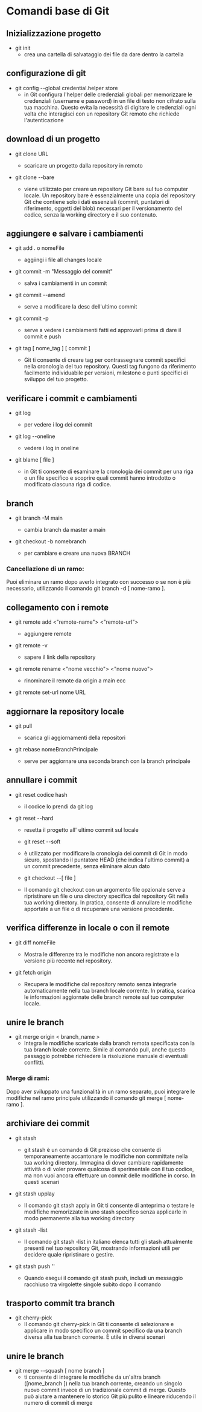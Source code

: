 
# Comandi base di Git

## Inizializzazione progetto
+ git init 
  + crea una cartella di salvataggio dei file da dare dentro la cartella

## configurazione di git

+ git config --global credential.helper store
  + in Git configura l'helper delle credenziali globali per memorizzare le credenziali (username e password) in un file di testo non cifrato sulla tua macchina. Questo evita la necessità di digitare le credenziali ogni volta che interagisci con un repository Git remoto che richiede l'autenticazione

## download di un progetto

+ git clone URL
  + scaricare un progetto dalla repository in remoto

+ git clone --bare 
  + viene utilizzato per creare un repository Git bare sul tuo computer locale. Un repository bare è essenzialmente una copia del repository Git che contiene solo i dati essenziali (commit, puntatori di riferimento, oggetti del blob) necessari per il versionamento del codice, senza la working directory e il suo contenuto.


## aggiungere e salvare i cambiamenti 
+ git add . o nomeFile
  + aggiingi i file all changes locale

+ git commit -m "Messaggio del commit"
  + salva i cambiamenti in un commit

+ git commit --amend 
  + serve a modificare la desc dell'ultimo commit 

+ git commit -p  
  + serve a vedere i cambiamenti fatti ed approvarli prima di dare il commit e push

+ git tag [ nome_tag ] [ commit ]
  +  Git ti consente di creare tag per contrassegnare commit specifici nella cronologia del tuo repository. Questi tag fungono da riferimento facilmente individuabile per versioni, milestone o punti specifici di sviluppo del tuo progetto.


## verificare i commit e cambiamenti
+ git log 
  + per vedere i log dei commit

+ git log --oneline  
  + vedere i log in oneline

+ git blame [ file ]
  +  in Git ti consente di esaminare la cronologia dei commit per una riga o un file specifico e scoprire quali commit hanno introdotto o modificato ciascuna riga di codice.

## branch

+ git branch -M main  
  + cambia branch da master a main

+ git checkout -b nomebranch 
  + per cambiare e creare una nuova BRANCH

### Cancellazione di un ramo:
Puoi eliminare un ramo dopo averlo integrato con successo o se non è più necessario, utilizzando il comando git branch -d [ nome-ramo ].

## collegamento con i remote

+ git remote add <"remote-name"> <"remote-url"> 
  + aggiungere remote

+ git remote -v 
  +  sapere il link della repository

+ git remote rename <"nome vecchio">  <"nome nuovo"> 
  + rinominare il remote da origin a main ecc

+ git remote set-url nome URL      

## aggiornare la repository locale

+ git pull 
  + scarica gli aggiornamenti della repositori

+ git rebase nomeBranchPrincipale
  + serve per aggiornare una seconda branch con la branch principale

## annullare i commit

+ git reset codice hash
  + il codice lo prendi da git log

+ git reset --hard
  + resetta il progetto all' ultimo commit sul locale

  + git reset --soft  
  + è utilizzato per modificare la cronologia dei commit di Git in modo sicuro, spostando il puntatore HEAD (che indica l'ultimo commit) a un commit precedente, senza eliminare alcun dato

  + git checkout --[ file ]
  + Il comando git checkout con un argomento file opzionale serve a ripristinare un file o una directory specifica dal repository Git nella tua working directory. In pratica, consente di annullare le modifiche apportate a un file o di recuperare una versione precedente.

 ## verifica differenze in locale o con il remote

+ git diff nomeFile 
   + Mostra le differenze tra le modifiche non ancora registrate e la versione più recente nel repository.



+ git fetch origin
  + Recupera le modifiche dal repository remoto senza integrarle automaticamente nella tua branch locale corrente. In pratica, scarica le informazioni aggiornate delle branch remote sul tuo computer locale.


## unire le branch 

+ git merge origin < branch_name > 
  + Integra le modifiche scaricate dalla branch remota specificata con la tua branch locale corrente. Simile al comando pull, anche questo passaggio potrebbe richiedere la risoluzione manuale di eventuali conflitti.

### Merge di rami:
Dopo aver sviluppato una funzionalità in un ramo separato, puoi integrare le modifiche nel ramo principale utilizzando il comando git merge [ nome-ramo ].


## archiviare dei commit

+ git stash 
  + git stash è un comando di Git prezioso che consente di temporaneamente accantonare le modifiche non committate nella tua working directory. Immagina di dover cambiare rapidamente attività o di voler provare qualcosa di sperimentale con il tuo codice, ma non vuoi ancora effettuare un commit delle modifiche in corso. In questi scenari

+ git stash upplay
  + Il comando git stash apply in Git ti consente di anteprima o testare le modifiche memorizzate in uno stash specifico senza applicarle in modo permanente alla tua working directory

+ git stash -list
  + Il comando git stash -list in italiano elenca tutti gli stash attualmente presenti nel tuo repository Git, mostrando informazioni utili per decidere quale ripristinare o gestire.

+ git stash push ''
  + Quando esegui il comando git stash push, includi un messaggio racchiuso tra virgolette singole subito dopo il comando

## trasporto commit tra branch

+ git cherry-pick
  + Il comando git cherry-pick in Git ti consente di selezionare e applicare in modo specifico un commit specifico da una branch diversa alla tua branch corrente. È utile in diversi scenari


## unire le branch

+ git merge --squash [ nome branch ]
  + ti consente di integrare le modifiche da un'altra branch ([nome_branch ]) nella tua branch corrente, creando un singolo nuovo commit invece di un tradizionale commit di merge. Questo può aiutare a mantenere lo storico Git più pulito e lineare riducendo il numero di commit di merge




